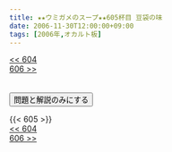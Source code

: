 ```yaml
---
title: ★★ウミガメのスープ★★605杯目 豆袋の味
date: 2006-11-30T12:00:00+09:00
tags: [2006年,オカルト板]
---
```

<div class="th_left"><a href="../604"><< 604</a></div>
<div class="th_right"><a href="../606">606 >></a></div>
<br><br>
<script src="../../js/cupsoup.js"></script>
<form>
<input type="button" value="問題と解説のみにする" onClick="toggleCupsoup()">
</form>
{{< 605 >}}
<div class="th_left"><a href="../604"><< 604</a></div>
<div class="th_right"><a href="../606">606 >></a></div>